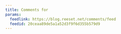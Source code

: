 ```yaml
---
title: Comments for
params:
  feedlink: https://blog.reeset.net/comments/feed
  feedid: 20ceaa89de5a1a52d3f9f6d355b579d9
---
```

